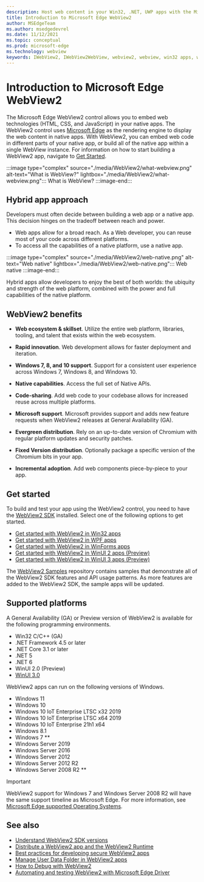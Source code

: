 ```yaml
---
description: Host web content in your Win32, .NET, UWP apps with the Microsoft Edge WebView2 control
title: Introduction to Microsoft Edge WebView2
author: MSEdgeTeam
ms.author: msedgedevrel
ms.date: 11/12/2021
ms.topic: conceptual
ms.prod: microsoft-edge
ms.technology: webview
keywords: IWebView2, IWebView2WebView, webview2, webview, win32 apps, win32, edge, ICoreWebView2, CoreWebView2, ICoreWebView2Host, browser control, edge html, Windows Forms, WinForms, WPF, .NET, WinUI, Project Reunion
---
```

# Introduction to Microsoft Edge WebView2

The Microsoft Edge WebView2 control allows you to embed web technologies (HTML, CSS, and JavaScript) in your native apps.  The WebView2 control uses [Microsoft Edge](https://www.microsoftedgeinsider.com) as the rendering engine to display the web content in native apps.  With WebView2, you can embed web code in different parts of your native app, or build all of the native app within a single WebView instance.  For information on how to start building a WebView2 app, navigate to [Get Started](#get-started).

:::image type="complex" source="./media/WebView2/what-webview.png" alt-text="What is WebView?" lightbox="./media/WebView2/what-webview.png":::
   What is WebView?
:::image-end:::


<!-- ====================================================================== -->
## Hybrid app approach

Developers must often decide between building a web app or a native app.  This decision hinges on the tradeoff between reach and power.
*  Web apps allow for a broad reach.  As a Web developer, you can reuse most of your code across different platforms.
*  To access all the capabilities of a native platform, use a native app.

:::image type="complex" source="./media/WebView2/web-native.png" alt-text="Web native" lightbox="./media/WebView2/web-native.png":::
   Web native
:::image-end:::

Hybrid apps allow developers to enjoy the best of both worlds: the ubiquity and strength of the web platform, combined with the power and full capabilities of the native platform.


<!-- ====================================================================== -->
## WebView2 benefits

*  **Web ecosystem & skillset**.  Utilize the entire web platform, libraries, tooling, and talent that exists within the web ecosystem.

*  **Rapid innovation**.  Web development allows for faster deployment and iteration.

*  **Windows 7, 8, and 10 support**.  Support for a consistent user experience across Windows 7, Windows 8, and Windows 10.

*  **Native capabilities**.  Access the full set of Native APIs.

*  **Code-sharing**.  Add web code to your codebase allows for increased reuse across multiple platforms.

*  **Microsoft support**.  Microsoft provides support and adds new feature requests when WebView2 releases at General Availability (GA).

*  **Evergreen distribution**.  Rely on an up-to-date version of Chromium with regular platform updates and security patches.

*  **Fixed Version distribution**.  Optionally package a specific version of the Chromium bits in your app.

*  **Incremental adoption**.  Add web components piece-by-piece to your app.


<!-- ====================================================================== -->
## Get started

To build and test your app using the WebView2 control, you need to have <!--both Microsoft Edge and -->the [WebView2 SDK](https://www.nuget.org/packages/Microsoft.Web.WebView2) installed.  Select one of the following options to get started.

*   [Get started with WebView2 in Win32 apps](./get-started/win32.md)
*   [Get started with WebView2 in WPF apps](./get-started/wpf.md)
*   [Get started with WebView2 in WinForms apps](./get-started/winforms.md)
*   [Get started with WebView2 in WinUI 2 apps (Preview)](./get-started/winui2.md)
*   [Get started with WebView2 in WinUI 3 apps (Preview)](./get-started/winui.md)

The [WebView2 Samples](https://github.com/MicrosoftEdge/WebView2Samples) repository contains samples that demonstrate all of the WebView2 SDK features and API usage patterns.  As more features are added to the WebView2 SDK, the sample apps will be updated.


<!-- ====================================================================== -->
## Supported platforms

A General Availability (GA) or Preview version of WebView2 is available for the following programming environments.

*   Win32 C/C++ (GA)
*   .NET Framework 4.5 or later
*   .NET Core 3.1 or later
*   .NET 5
*   .NET 6
*   WinUI 2.0 (Preview)
*   [WinUI 3.0](/uwp/toolkits/winui3/index)

WebView2 apps can run on the following versions of Windows.

*   Windows 11
*   Windows 10
*   Windows 10 IoT Enterprise LTSC x32 2019
*   Windows 10 IoT Enterprise LTSC x64 2019
*   Windows 10 IoT Enterprise 21h1 x64
*   Windows 8.1
*   Windows 7 \*\*
*   Windows Server 2019
*   Windows Server 2016
*   Windows Server 2012
*   Windows Server 2012 R2
*   Windows Server 2008 R2 \*\*

> [!IMPORTANT]
> WebView2 support for Windows 7 and Windows Server 2008 R2 will have the same support timeline as Microsoft Edge.  For more information, see [Microsoft Edge supported Operating Systems](/deployedge/microsoft-edge-supported-operating-systems).


<!-- ====================================================================== -->
## See also

*  [Understand WebView2 SDK versions](./concepts/versioning.md)
*  [Distribute a WebView2 app and the WebView2 Runtime](./concepts/distribution.md)
*  [Best practices for developing secure WebView2 apps](./concepts/security.md)
*  [Manage User Data Folder in WebView2 apps](./concepts/user-data-folder.md)
*  [How to Debug with WebView2](./how-to/debug.md)
*  [Automating and testing WebView2 with Microsoft Edge Driver](./how-to/webdriver.md)

